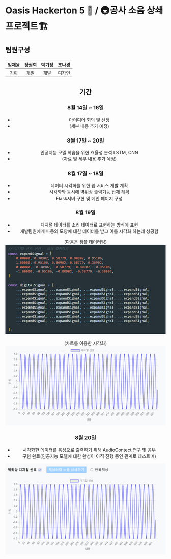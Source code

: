 # Oasis Hackerton 5 🐳 / 🚇공사 소음 상쇄 프로젝트🏗️

## 팀원구성

<div align="center">

| **임재윤** | **정권희** | **박기정** | **조나경** |
| :------: |  :------: | :------: | :------: |
|기획|개발|개발|디자인|

## 기간

### 8월 14일 ~ 16일
- 아이디어 회의 및 선정
- (세부 내용 추가 예정)

### 8월 17일 ~ 20일
- 인공지능 모델 학습을 위한 효율성 분석 LSTM, CNN
- (자료 및 세부 내용 추가 예정)

### 8월 17일 ~ 18일
- 데이터 시각화를 위한 웹 서비스 개발 계획
- 시각화와 동시에 역위상 출력기능 탑재 계획
- Flask서버 구현 및 메인 페이지 구성

### 8월 19일
- 디지털 데이터를 소리 데이터로 표현하는 방식에 표현
- 개발팀원에게 파동의 모양에 대한 데이터를 받고 이를 시각화 하는데 성공함
  
(다음은 샘플 데이터임)
![alt text](image-1.png)

(차트를 이용한 시각화)
![alt text](image-2.png)

### 8월 20일
- 시각화한 데이터를 음성으로 출력하기 위해 AudioContect 연구 및 공부
- 구현 완료(인공지능 모델에 대한 완성이 아직 진행 중인 관계로 테스트 X)

![alt text](image-4.png)